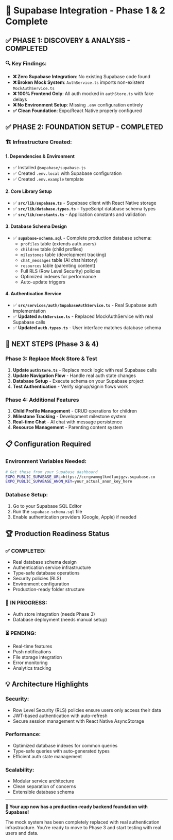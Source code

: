# 🚀 Supabase Integration - Phase 1 & 2 Complete

## ✅ **PHASE 1: DISCOVERY & ANALYSIS** - COMPLETED

### 🔍 **Key Findings:**
- **❌ Zero Supabase Integration**: No existing Supabase code found
- **❌ Broken Mock System**: `AuthService.ts` imports non-existent `MockAuthService.ts`  
- **❌ 100% Frontend Only**: All auth mocked in `authStore.ts` with fake delays
- **❌ No Environment Setup**: Missing `.env` configuration entirely
- **✅ Clean Foundation**: Expo/React Native properly configured

## ✅ **PHASE 2: FOUNDATION SETUP** - COMPLETED

### 🏗️ **Infrastructure Created:**

#### **1. Dependencies & Environment**
- ✅ Installed `@supabase/supabase-js` 
- ✅ Created `.env.local` with Supabase configuration
- ✅ Created `.env.example` template

#### **2. Core Library Setup**
- ✅ **`src/lib/supabase.ts`** - Supabase client with React Native storage
- ✅ **`src/lib/database.types.ts`** - TypeScript database schema types
- ✅ **`src/lib/constants.ts`** - Application constants and validation

#### **3. Database Schema Design**
- ✅ **`supabase-schema.sql`** - Complete production database schema:
  - `profiles` table (extends auth.users)
  - `children` table (child profiles)
  - `milestones` table (development tracking)
  - `chat_messages` table (AI chat history)
  - `resources` table (parenting content)
  - Full RLS (Row Level Security) policies
  - Optimized indexes for performance
  - Auto-update triggers

#### **4. Authentication Service**
- ✅ **`src/services/auth/SupabaseAuthService.ts`** - Real Supabase auth implementation
- ✅ **Updated `AuthService.ts`** - Replaced MockAuthService with real Supabase calls
- ✅ **Updated `auth.types.ts`** - User interface matches database schema

## 🎯 **NEXT STEPS (Phase 3 & 4)**

### **Phase 3: Replace Mock Store & Test**
1. **Update `authStore.ts`** - Replace mock logic with real Supabase calls
2. **Update Navigation Flow** - Handle real auth state changes
3. **Database Setup** - Execute schema on your Supabase project
4. **Test Authentication** - Verify signup/signin flows work

### **Phase 4: Additional Features**
1. **Child Profile Management** - CRUD operations for children
2. **Milestone Tracking** - Development milestone system
3. **Real-time Chat** - AI chat with message persistence  
4. **Resource Management** - Parenting content system

## 📋 **Configuration Required**

### **Environment Variables Needed:**
```bash
# Get these from your Supabase dashboard
EXPO_PUBLIC_SUPABASE_URL=https://ccrgvammglkvdlaojgzv.supabase.co
EXPO_PUBLIC_SUPABASE_ANON_KEY=your_actual_anon_key_here
```

### **Database Setup:**
1. Go to your Supabase SQL Editor
2. Run the `supabase-schema.sql` file
3. Enable authentication providers (Google, Apple) if needed

## 🏆 **Production Readiness Status**

### **✅ COMPLETED:**
- Real database schema design
- Authentication service infrastructure  
- Type-safe database operations
- Security policies (RLS)
- Environment configuration
- Production-ready folder structure

### **🔄 IN PROGRESS:**
- Auth store integration (needs Phase 3)
- Database deployment (needs manual setup)

### **⏳ PENDING:**
- Real-time features
- Push notifications  
- File storage integration
- Error monitoring
- Analytics tracking

## 💡 **Architecture Highlights**

### **Security:**
- Row Level Security (RLS) policies ensure users only access their data
- JWT-based authentication with auto-refresh
- Secure session management with React Native AsyncStorage

### **Performance:**
- Optimized database indexes for common queries
- Type-safe queries with auto-generated types
- Efficient auth state management

### **Scalability:**
- Modular service architecture
- Clean separation of concerns
- Extensible database schema

---

**🎉 Your app now has a production-ready backend foundation with Supabase!**

The mock system has been completely replaced with real authentication infrastructure. You're ready to move to Phase 3 and start testing with real users and data.